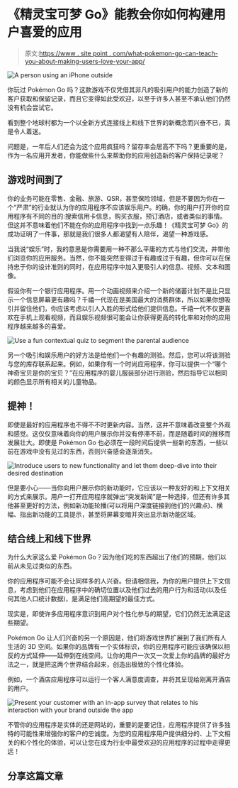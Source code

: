# 《精灵宝可梦 Go》能教会你如何构建用户喜爱的应用

> 原文:[https://www . site point . com/what-pokemon-go-can-teach-you-about-making-users-love-your-app/](https://www.sitepoint.com/what-pokemon-go-can-teach-you-about-making-users-love-your-app/)

![A person using an iPhone outside](../Images/50e7dbf883c460abeb90e0d2977bb569.png)

你玩过 Pokémon Go 吗？这款游戏不仅凭借其非凡的吸引用户的能力创造了新的客户获取和保留记录，而且它变得如此受欢迎，以至于许多人甚至不承认他们仍然没有机会尝试它。

看到整个地球村都为一个以全新方式连接线上和线下世界的新概念而兴奋不已，真是令人着迷。

问题是，一年后人们还会为这个应用疯狂吗？留存率会居高不下吗？更重要的是，作为一名应用开发者，你能做些什么来帮助你的应用创造新的客户保持记录呢？

## 游戏时间到了

你的业务可能在零售、金融、旅游、QSR，甚至保险领域，但是不要因为你在一个“严肃”的行业就认为你的应用程序不应该娱乐用户。的确，你的用户打开你的应用程序有不同的目的:搜索信用卡信息，购买衣服，预订酒店，或者类似的事情。但这并不意味着他们不能在你的应用程序中找到一点乐趣！《精灵宝可梦 Go》的成功证明了一件事，那就是我们很多人都渴望有人陪伴，渴望一种游戏感。

当我说“娱乐”时，我的意思是你需要用一种不那么平庸的方式与他们交流，并带他们浏览你的应用服务。当然，你不能突然变得过于有趣或过于有趣，但你可以在保持忠于你的设计准则的同时，在应用程序中加入更吸引人的信息、视频、文本和图像。

假设你有一个银行应用程序。用一个动画视频来介绍一个新的储蓄计划不是比只显示一个信息屏幕更有趣吗？千禧一代现在是美国最大的消费群体，所以如果你想吸引并留住他们，你应该考虑以引人入胜的形式给他们提供信息。千禧一代不仅更喜欢在手机上观看视频，而且娱乐视频很可能会让你获得更高的转化率和对你的应用程序越来越多的喜爱。

![Use a fun contextual quiz to segment the parental audience](../Images/b6e6d89269b5b512b3c023f84620b393.png)

另一个吸引和娱乐用户的好方法是给他们一个有趣的测验。然后，您可以将该测验与您的库存联系起来。例如，如果你有一个时尚应用程序，你可以提供一个“哪个神奇宝贝是你的宝贝？”在应用程序的婴儿服装部分进行测验，然后指导它以相同的颜色显示所有相关的儿童物品。

## 提神！

即使是最好的应用程序也不得不不时更新内容。当然，这并不意味着改变整个外观和感觉。这仅仅意味着向你的用户展示你并没有停滞不前，而是随着时间的推移而发展壮大。即使是 Pokémon Go 也必须在一段时间后提供一些新的东西，一些以前在游戏中没有见过的东西，否则兴奋感会逐渐消失。

![Introduce users to new functionality and let them deep-dive into their desired destination](../Images/1d4be927a31d9dd7d9d8701a8e504ed3.png)

但是要小心——当你向用户展示你的新功能时，它应该以一种友好的和上下文相关的方式来展示。用户一打开应用程序就弹出“突发新闻”是一种选择，但还有许多其他甚至更好的方法，例如新功能轮播(可以将用户深度链接到他们的兴趣点)、横幅、指出新功能的工具提示，甚至将屏幕变暗并突出显示新功能区域。

## 结合线上和线下世界

为什么大家这么爱 Pokémon Go？因为他们吃的东西超出了他们的预期，他们以前从未见过类似的东西。

你的应用程序可能不会让同样多的人兴奋。但请相信我，为你的用户提供上下文信息，考虑到他们在应用程序中的确切位置以及他们过去的用户行为和活动(以及任何其他人口统计数据)，是满足他们高期望的最佳方式。

现实是，即使许多应用程序意识到用户对个性化参与的期望，它们仍然无法满足这些期望。

Pokémon Go 让人们兴奋的另一个原因是，他们将游戏世界扩展到了我们所有人生活的 3D 空间。如果你的品牌有一个实体标识，你的应用程序可能应该确保以相反的方式延伸——延伸到在线空间。让你的用户一次又一次爱上你的品牌的最好方法之一，就是把这两个世界结合起来，创造出极致的个性化体验。

例如，一个酒店应用程序可以运行一个客人满意度调查，并将其呈现给刚离开酒店的用户。

![Present your customer with an in-app survey that relates to his interaction with your brand outside the app](../Images/0fc380055e07c9b6123e1b690cd47a41.png)

不管你的应用程序是实体的还是网站的，重要的是要记住，应用程序提供了许多独特的可能性来增强你的客户的忠诚度。为您的应用程序用户提供细分的、上下文相关的和个性化的体验，可以让您在成为行业中最受欢迎的应用程序的过程中走得更远！

## 分享这篇文章